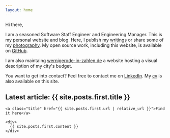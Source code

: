 ```yaml
---
layout: home
---
```


Hi there,<br/>

I am a seasoned Software Staff Engineer and Engineering Manager. This is my personal website and blog. Here, I publish my [writings](/articles) or share some of my [photography](/photos). My open source work, including this website, is available on <a href="https://github.com/pheymann">GitHub</a>.

I am also maintaing <a href="https://wernigerode-in-zahlen.de">wernigerode-in-zahlen.de</a> a website hosting a visual description of my city's budget.

You want to get into contact? Feel free to contact me on <a href="https://www.linkedin.com/in/paul-heymann-6b4a53144/">LinkedIn</a>. My [cv](/cv.pdf) is also available on this site.

<div class="row">
  <div class="col-12 post">
    <h2>Latest article: {{ site.posts.first.title }}</h2>

    <a class="title" href="{{ site.posts.first.url | relative_url }}">Find it here</a>

    <div>
      {{ site.posts.first.content }}
    </div>
  </div>
</div>
